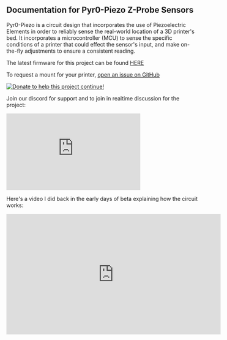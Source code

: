 ## Documentation for Pyr0-Piezo Z-Probe Sensors

Pyr0-Piezo is a circuit design that incorporates the use of Piezoelectric Elements in order to reliably sense the real-world location of a 3D printer's bed. It incorporates a microcontroller (MCU) to sense the specific conditions of a printer that could effect the sensor's input, and make on-the-fly adjustments to ensure a consistent reading.

The latest firmware for this project can be found [HERE](https://github.com/pyr0ball/pyr0piezo/tree/master/firmware/Compiled-Firmware)

To request a mount for your printer, [open an issue on GitHub](https://github.com/pyr0ball/pyr0piezo/issues/new?assignees=pyr0ball&labels=add+support+request&template=printer-mount-request.md&title=%5BMOUNT%5D)

[![Donate to help this project continue!](https://www.paypalobjects.com/en_US/i/btn/btn_donateCC_LG.gif)](https://www.paypal.com/cgi-bin/webscr?cmd=_s-xclick&hosted_button_id=3TLQQSFCEJL8S&source=url)

Join our discord for support and to join in realtime discussion for the project:
<div class="discord_widget">
  <iframe src="https://discordapp.com/widget?id=544587989536473099&theme=dark" width="350" height="200" allowtransparency="true" frameborder="0"> </iframe>
</div>

Here's a video I did back in the early days of beta explaining how the circuit works:

<div class="youtube_video">
  <iframe width="560" height="315" src="https://www.youtube.com/embed/PS_xdfu0juU" frameborder="0" allow="accelerometer; autoplay; encrypted-media; gyroscope; picture-in-picture" allowfullscreen>
  </iframe>
</div>
